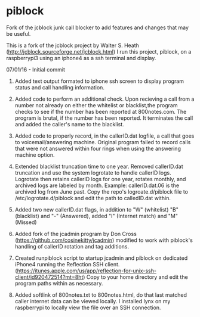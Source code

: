 # piblock
Fork of the jcblock junk call blocker to add features and changes that may be useful.

This is a fork of the jcblock project by Walter S. Heath (http://jcblock.sourceforge.net/jcblock.html)
I run this project, piblock, on a raspberrypi3 using an iphone4 as a ssh terminal and display.

07/01/16 - Initial commit

1) Added text output formated to iphone ssh screen to display program status and call handling information.

2) Added code to perform an additional check. Upon recieving a call from a number not already on either the whitelist 
   or blacklist,the program checks to see if the number has been reported at 800notes.com. The program is brutal,
   if the number has been reported. It terminates the call and added the caller's name to the blacklist.

3) Added code to properly record, in the callerID.dat logfile, a call that goes to voicemail/answering machine.
   Original program failed to record calls that were not answered within four rings when using the answering machine
   option.
   
4) Extended blacklist truncation time to one year. Removed callerID.dat truncation and use the system logrotate to
   handle callerID logs. Logrotate then retains callerID logs for one year, rotates monthly, and archived logs are
   labeled by month. Example: callerID.dat.06 is the archived log from June past. 
   Copy the repo's logroate.d/piblock file to /etc/logrotate.d/piblock and edit the path to calledID.dat within.
   
5) Added two new callerID.dat flags, in addition to "W" (whitelist) "B" (blacklist) and "-" (Answered), 
   added "I" (Internet match) and "M" (Missed)

6) Added fork of the jcadmin program by Don Cross (https://github.com/cosinekitty/jcadmin) modified to work with 
   piblock's handling of callerID rotation and tag additions.

7) Created runpiblock script to startup jcadmin and piblock on dedicated iPhone4 running the Reflection SSH
   client. (https://itunes.apple.com/us/app/reflection-for-unix-ssh-client/id920472514?mt=8ht) 
   Copy to your home directory and edit the program paths within as necessary.  

8) Added softlink of 800notes.txt to 800notes.html, do that last matched caller internet data can be viewed
   locally. I installed lynx on my raspberrypi to locally view the file over an SSH connection. 


   
